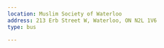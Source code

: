 ```yaml
---
location: Muslim Society of Waterloo
address: 213 Erb Street W, Waterloo, ON N2L 1V6
type: bus

---
```

